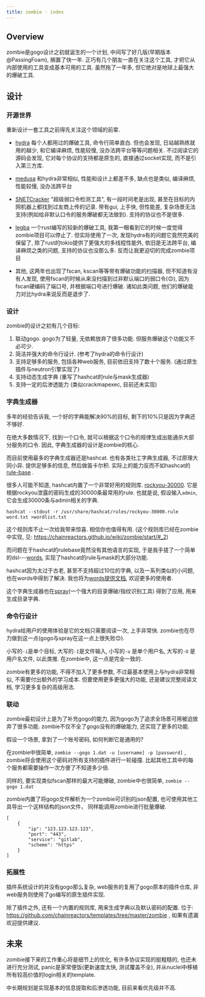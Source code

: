 ```yaml
---
title: zombie · index
---
```


## Overview

zombie是gogo设计之初就诞生的一个计划, 中间写了好几版(早期版本@PassingFoam), 搁置了快一年. 正巧有几个朋友一直在关注这个工具, 才把它从内部使用的工具变成基本可用的工具. 虽然拖了一年多, 但它绝对是地球上最强大的爆破工具. 

##  设计

### 开源世界

重新设计一套工具之前得先关注这个领域的前辈. 

* [hydra](https://github.com/vanhauser-thc/thc-hydra) 每个人都用过的爆破工具, 命令行简单直白. 但也会发现, 日站越熟练就用的越少, 和它编译麻烦, 性能较慢, 没办法跨平台等等问题相关. 不过阅读它的源码会发现, 它对每个协议的支持都是原生的, 直接通过socket实现, 而不是引入第三方库. 

* [medusa](https://github.com/jmk-foofus/medusa) 和hydra非常相似, 性能和设计上都差不多, 缺点也是类似, 编译麻烦, 性能较慢, 没办法跨平台

* [SNETCracker](https://github.com/shack2/) "超级弱口令检测工具", 有一段时间老是出现, 甚至在目标的内网机器上都找到过友商上传的记录. 带有gui, 上手快, 但性能差, 复杂场景无法支持(例如给非默认口令的服务爆破都无法做到). 支持的协议也不是很多. 

* [legba](https://github.com/evilsocket/legba) 一个rust编写的较新的爆破工具, 我第一眼看到它的时候一度觉得zombie项目可以停止了. 但实际使用了一次, 发现hydra有的问题它竟然完美的保留了, 除了rust的tokio提供了更强大的多线程性能外, 依旧是无法跨平台, 编译麻烦之类的问题, 支持的协议也没那么多. 反而让我更迫切的完成zombie项目

* 其他, 这两年也出现了fscan, kscan等等带有爆破功能的扫描器, 但不知道有没有人发现, 使用fscan的时候从来没扫描到过非默认端口的弱口令(😊), 因为fscan硬编码了端口号, 并根据端口号进行爆破. 诸如此类问题, 他们的爆破能力对比hydra来说反而是退步了. 

### 设计

 zombie的设计之初有几个目标:

1. 联动gogo. gogo为了轻量, 无依赖放弃了很多功能. 但服务爆破这个功能又不必可少.
2. 简洁并强大的命令行设计. (参考了hydra的命令行设计)
3. 支持足够多的服务, 包括各种web服务, 目前依旧支持了数十个服务. (通过原生插件与neutron引擎实现了)
4. 支持动态生成字典 (重写了hashcat的rule与mask生成器)
5. 支持一定的后渗透能力 (类似crackmapexec, 目前还未实现)

### 字典生成器

多年的经验告诉我, 一个好的字典能解决90%的目标, 剩下的10%只是因为字典还不够好. 

在绝大多数情况下,  找到一个口令, 就可以根据这个口令的规律生成出能通杀大部分服务的口令.  因此, 字典生成器的设计是zombie的核心. 

而目前使用最多的字典生成器还是hashcat. 也有各类社工字典生成器, 不过原理大同小异. 提供足够多的信息, 然后做笛卡尔积. 实际上的能力反而不如hashcat的[rule-base](https://hashcat.net/wiki/doku.php?id=rule_based_attack) . 

很多人可能不知道, hashcat内置了一个非常好用的规则库. [rockyou-30000](https://github.com/hashcat/hashcat/blob/master/rules/rockyou-30000.rule). 它是根据rockyou泄露的密码生成的30000条最常用的rule. 也就是说, 假设输入`admin`, 它会生成30000条与admin相关的字典. 

`hashcat --stdout -r /usr/share/hashcat/rules/rockyou-30000.rule word.txt >wordlist.txt`

这个规则库不止一次给我带来惊喜.  相信你也值得有用. (这个规则库已经在zombie中实现, 见: https://chainreactors.github.io/wiki/zombie/start/#_2)

而问题在于hashcat的rulebase竟然没有其他语言的实现, 于是我手搓了一个简单的dsl---[words](https://github.com/chainreactors/words), 实现了hashcat的rule与mask的大部分功能. 

hashcat因为太过于古老, 甚至不支持超过10位的字典, 以及一系列类似的小问题, 也在words中得到了解决. 我也将为[words提供文档](https://chainreactors.github.io/wiki/libs/words/), 欢迎更多的使用者. 

这个字典生成器也在[spray](https://github.com/chainreactors/spray)(一个强大的目录爆破/指纹识别工具) 得到了应用, 用来生成目录字典.

 

### 命令行设计

hydra给用户的使用体验是它的文档只需要阅读一次, 上手非常快. zombie也在尽力做到这一点(gogo与spray在这一点上很失败😊).

小写的`-i`是单个目标, 大写的`-I`是文件输入, 小写的`-u` 是单个用户名, 大写的`-U` 是用户名文件, 以此类推. 在zombie中, 这一点是完全一致的.  

zombie有更多的功能, 不得不加入了更多参数, 不过最基本使用上与hydra非常相似, 不需要付出额外的学习成本. 但要使用更多更强大的功能, 还是建议完整阅读文档, 学习更多复杂的高级用法. 



### 联动

zombie最初设计上是为了补充gogo的能力, 因为gogo为了追求全场景可用被迫放弃了很多功能. zombie不仅不全了gogo没有的爆破能力, 还实现了更多的功能. 

假设一个场景, 拿到了一个账号密码, 如何判断它是通用的? 

在zombie中很简单, `zombie --gogo 1.dat -u [username] -p [password]` , zombie将会使用这个密码对所有支持的插件进行一轮碰撞. 比起其他工具中的每个服务都需要操作一次方便了不知道多少倍.  

同样的, 要实现类似fscan那样的最大可能爆破, zombie中也很简单, `zombie --gogo 1.dat`

zombie内置了将gogo文件解析为一个zombie可识别的json配置, 也可使用其他工具导出一个这样结构的json文件， 同样能调用zombie进行批量爆破.

```
[
    {
        "ip": "123.123.123.123",
        "port": "443",
        "service": "gitlab",
        "scheme": "https"
    }
]
```

### 拓展性

插件系统设计的并没有gogo那么复杂, web服务的复用了gogo原本的插件仓库, 非web服务则使用了go编写的原生插件实现.

除了插件之外, 还有一个内置的规则库, 用来生成字典以及默认密码的配置. 位于: https://github.com/chainreactors/templates/tree/master/zombie , 如果有遗漏欢迎提供建议.

## 未来

zombie接下来的工作重心将是细节上的优化, 有许多协议实现的挺粗糙的, 也还未进行充分测试,  panic是家常便饭(更新速度太快, 测试覆盖不全), 并从nuclei中移植所有较高价值的login相关的template. 

中长期规划是实现基本的信息提取和后渗透功能, 目前来看优先级并不高. 
